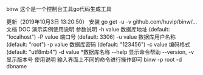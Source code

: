 binw 这个是一个控制台工具go代码生成工具

更新（2019年10月3日 13:20:50）
安装
go get -u -v github.com/huvip/binw/...
文档
DOC
演示实例使用说明
参数说明
-h value       数据库地址 (default: "localhost")
-P value       端口号 (default: 3306)
-u value       数据库用户名称 (default: "root")
-p value       数据库密码 (default: "123456")
-c value       编码格式 (default: "utf8mb4")
-d value       *数据库名称
--help         显示命令帮助
--version, -v  显示版本号
使用说明
输入界面上不同的命令进行操作即可
binw  -p root -d dbname
